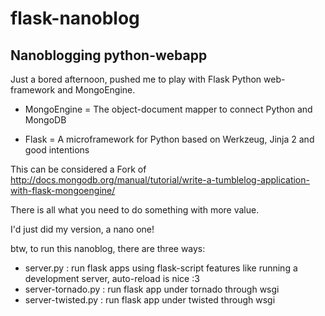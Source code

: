 # flask-nanoblog

## Nanoblogging python-webapp

Just a bored afternoon, pushed me to play with Flask Python web-framework and MongoEngine.

* MongoEngine = The object-document mapper to connect Python and MongoDB

* Flask = A microframework for Python based on Werkzeug, Jinja 2 and good intentions


This can be considered a Fork of http://docs.mongodb.org/manual/tutorial/write-a-tumblelog-application-with-flask-mongoengine/

There is all what you need to do something with more value.

I'd just did my version, a nano one!

btw, to run this nanoblog, there are three ways:

* server.py  : run flask apps using flask-script features like running a development server, auto-reload is nice :3
* server-tornado.py  : run flask app under tornado through wsgi
* server-twisted.py  : run flask app under twisted through wsgi
